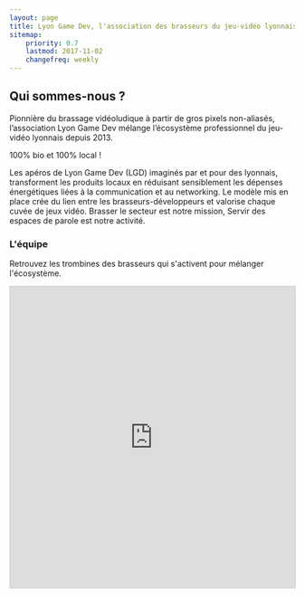 ```yaml
---
layout: page
title: Lyon Game Dev, l'association des brasseurs du jeu-vidéo lyonnais.
sitemap:
    priority: 0.7
    lastmod: 2017-11-02
    changefreq: weekly
---
```

## Qui sommes-nous ?

Pionnière du brassage vidéoludique à partir de gros pixels non-aliasés, l’association Lyon Game Dev mélange l’écosystème professionnel du jeu-vidéo lyonnais depuis 2013.

100% bio et 100% local !

Les apéros de Lyon Game Dev (LGD) imaginés par et pour des lyonnais, transforment les produits locaux en réduisant sensiblement les dépenses énergétiques liées à la communication et au networking. Le modèle mis en place crée du lien entre les brasseurs-développeurs et valorise chaque cuvée de jeux vidéo.
Brasser le secteur est notre mission,
Servir des espaces de parole est notre activité.

### L'équipe
<div class="box">
  <p>
  Retrouvez les trombines des brasseurs qui s'activent pour mélanger l'écosystème.
  </p>
</div>

<iframe class="airtable-embed" src="https://airtable.com/embed/shrtZiZRMQDOVmB2I?backgroundColor=purple&viewControls=on" frameborder="0" onmousewheel="" width="100%" height="533" style="background: transparent; border: 1px solid #ccc;"></iframe>
